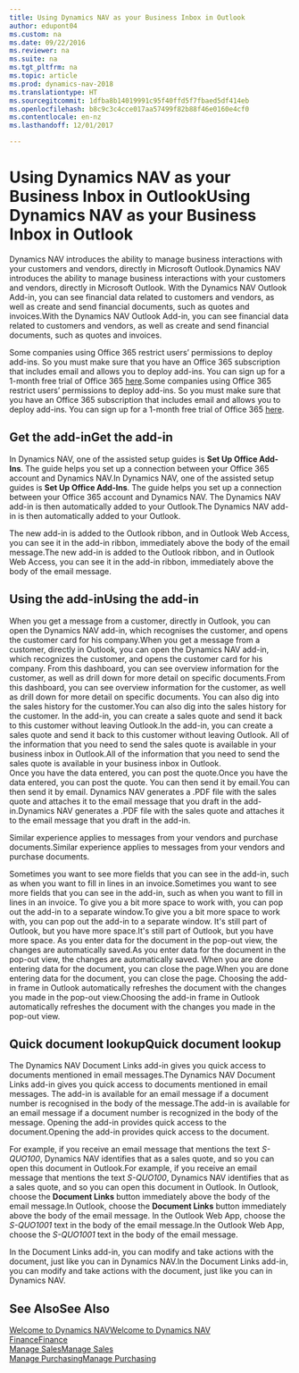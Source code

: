 ```yaml
---
title: Using Dynamics NAV as your Business Inbox in Outlook
author: edupont04
ms.custom: na
ms.date: 09/22/2016
ms.reviewer: na
ms.suite: na
ms.tgt_pltfrm: na
ms.topic: article
ms.prod: dynamics-nav-2018
ms.translationtype: HT
ms.sourcegitcommit: 1dfba8b14019991c95f40ffd5f7fbaed5df414eb
ms.openlocfilehash: b8c9c3c4cce017aa57499f82b88f46e0160e4cf0
ms.contentlocale: en-nz
ms.lasthandoff: 12/01/2017

---
```


# <a name="using-dynamics-nav-as-your-business-inbox-in-outlook"></a><span data-ttu-id="77901-102">Using Dynamics NAV as your Business Inbox in Outlook</span><span class="sxs-lookup"><span data-stu-id="77901-102">Using Dynamics NAV as your Business Inbox in Outlook</span></span>
<span data-ttu-id="77901-103">Dynamics NAV introduces the ability to manage business interactions with your customers and vendors, directly in Microsoft Outlook.</span><span class="sxs-lookup"><span data-stu-id="77901-103">Dynamics NAV introduces the ability to manage business interactions with your customers and vendors, directly in Microsoft Outlook.</span></span> <span data-ttu-id="77901-104">With the Dynamics NAV Outlook Add-in, you can see financial data related to customers and vendors, as well as create and send financial documents, such as quotes and invoices.</span><span class="sxs-lookup"><span data-stu-id="77901-104">With the Dynamics NAV Outlook Add-in, you can see financial data related to customers and vendors, as well as create and send financial documents, such as quotes and invoices.</span></span>  

<span data-ttu-id="77901-105">Some companies using Office 365 restrict users’ permissions to deploy add-ins. So you must make sure that you have an Office 365 subscription that includes email and allows you to deploy add-ins. You can sign up for a 1-month free trial of Office 365 [here](https://products.office.com/try).</span><span class="sxs-lookup"><span data-stu-id="77901-105">Some companies using Office 365 restrict users’ permissions to deploy add-ins. So you must make sure that you have an Office 365 subscription that includes email and allows you to deploy add-ins. You can sign up for a 1-month free trial of Office 365 [here](https://products.office.com/try).</span></span>  

## <a name="get-the-add-in"></a><span data-ttu-id="77901-106">Get the add-in</span><span class="sxs-lookup"><span data-stu-id="77901-106">Get the add-in</span></span>
<span data-ttu-id="77901-107">In Dynamics NAV, one of the assisted setup guides is **Set Up Office Add-Ins**. The guide helps you  set up a connection between your Office 365 account and Dynamics NAV.</span><span class="sxs-lookup"><span data-stu-id="77901-107">In Dynamics NAV, one of the assisted setup guides is **Set Up Office Add-Ins**. The guide helps you  set up a connection between your Office 365 account and Dynamics NAV.</span></span> <span data-ttu-id="77901-108">The Dynamics NAV add-in is then automatically added to your Outlook.</span><span class="sxs-lookup"><span data-stu-id="77901-108">The Dynamics NAV add-in is then automatically added to your Outlook.</span></span>  

<span data-ttu-id="77901-109">The new add-in is added to the Outlook ribbon, and in Outlook Web Access, you can see it in the add-in ribbon, immediately above the body of the email message.</span><span class="sxs-lookup"><span data-stu-id="77901-109">The new add-in is added to the Outlook ribbon, and in Outlook Web Access, you can see it in the add-in ribbon, immediately above the body of the email message.</span></span>  

## <a name="using-the-add-in"></a><span data-ttu-id="77901-110">Using the add-in</span><span class="sxs-lookup"><span data-stu-id="77901-110">Using the add-in</span></span>
<span data-ttu-id="77901-111">When you get a message from a customer, directly in Outlook, you can open the Dynamics NAV add-in, which recognises the customer, and opens the customer card for his company.</span><span class="sxs-lookup"><span data-stu-id="77901-111">When you get a message from a customer, directly in Outlook, you can open the Dynamics NAV add-in, which recognizes the customer, and opens the customer card for his company.</span></span> <span data-ttu-id="77901-112">From this dashboard, you can see overview information for the customer, as well as drill down for more detail on specific documents.</span><span class="sxs-lookup"><span data-stu-id="77901-112">From this dashboard, you can see overview information for the customer, as well as drill down for more detail on specific documents.</span></span> <span data-ttu-id="77901-113">You can also dig into the sales history for the customer.</span><span class="sxs-lookup"><span data-stu-id="77901-113">You can also dig into the sales history for the customer.</span></span>
<span data-ttu-id="77901-114">In the add-in, you can create a sales quote and send it back to this customer without leaving Outlook.</span><span class="sxs-lookup"><span data-stu-id="77901-114">In the add-in, you can create a sales quote and send it back to this customer without leaving Outlook.</span></span> <span data-ttu-id="77901-115">All of the information that you need to send the sales quote is available in your business inbox in Outlook.</span><span class="sxs-lookup"><span data-stu-id="77901-115">All of the information that you need to send the sales quote is available in your business inbox in Outlook.</span></span>  
<span data-ttu-id="77901-116">Once you have the data entered, you can post the quote.</span><span class="sxs-lookup"><span data-stu-id="77901-116">Once you have the data entered, you can post the quote.</span></span> <span data-ttu-id="77901-117">You can then send it by email.</span><span class="sxs-lookup"><span data-stu-id="77901-117">You can then send it by email.</span></span> <span data-ttu-id="77901-118">Dynamics NAV generates a .PDF file with the sales quote and attaches it to the email message that you draft in the add-in.</span><span class="sxs-lookup"><span data-stu-id="77901-118">Dynamics NAV generates a .PDF file with the sales quote and attaches it to the email message that you draft in the add-in.</span></span>  

<span data-ttu-id="77901-119">Similar experience applies to messages from your vendors and purchase documents.</span><span class="sxs-lookup"><span data-stu-id="77901-119">Similar experience applies to messages from your vendors and purchase documents.</span></span>  

<span data-ttu-id="77901-120">Sometimes you want to see more fields that you can see in the add-in, such as when you want to fill in lines in an invoice.</span><span class="sxs-lookup"><span data-stu-id="77901-120">Sometimes you want to see more fields that you can see in the add-in, such as when you want to fill in lines in an invoice.</span></span> <span data-ttu-id="77901-121">To give you a bit more space to work with, you can pop out the add-in to a separate window.</span><span class="sxs-lookup"><span data-stu-id="77901-121">To give you a bit more space to work with, you can pop out the add-in to a separate window.</span></span> <span data-ttu-id="77901-122">It's still part of Outlook, but you have more space.</span><span class="sxs-lookup"><span data-stu-id="77901-122">It's still part of Outlook, but you have more space.</span></span> <span data-ttu-id="77901-123">As you enter data for the document in the pop-out view, the changes are automatically saved.</span><span class="sxs-lookup"><span data-stu-id="77901-123">As you enter data for the document in the pop-out view, the changes are automatically saved.</span></span> <span data-ttu-id="77901-124">When you are done entering data for the document, you can close the page.</span><span class="sxs-lookup"><span data-stu-id="77901-124">When you are done entering data for the document, you can close the page.</span></span> <span data-ttu-id="77901-125">Choosing the add-in frame in Outlook automatically refreshes the document with the changes you made in the pop-out view.</span><span class="sxs-lookup"><span data-stu-id="77901-125">Choosing the add-in frame in Outlook automatically refreshes the document with the changes you made in the pop-out view.</span></span>  

## <a name="quick-document-lookup"></a><span data-ttu-id="77901-126">Quick document lookup</span><span class="sxs-lookup"><span data-stu-id="77901-126">Quick document lookup</span></span>
<span data-ttu-id="77901-127">The Dynamics NAV Document Links add-in gives you quick access to documents mentioned in email messages.</span><span class="sxs-lookup"><span data-stu-id="77901-127">The Dynamics NAV Document Links add-in gives you quick access to documents mentioned in email messages.</span></span> <span data-ttu-id="77901-128">The add-in is available for an email message if a document number is recognised in the body of the message.</span><span class="sxs-lookup"><span data-stu-id="77901-128">The add-in is available for an email message if a document number is recognized in the body of the message.</span></span> <span data-ttu-id="77901-129">Opening the add-in provides quick access to the document.</span><span class="sxs-lookup"><span data-stu-id="77901-129">Opening the add-in provides quick access to the document.</span></span>  

<span data-ttu-id="77901-130">For example, if you receive an email message that mentions the text *S-QUO100*, Dynamics NAV identifies that as a sales quote, and so you can open this document in Outlook.</span><span class="sxs-lookup"><span data-stu-id="77901-130">For example, if you receive an email message that mentions the text *S-QUO100*, Dynamics NAV identifies that as a sales quote, and so you can open this document in Outlook.</span></span> <span data-ttu-id="77901-131">In Outlook, choose the **Document Links** button immediately above the body of the email message.</span><span class="sxs-lookup"><span data-stu-id="77901-131">In Outlook, choose the **Document Links** button immediately above the body of the email message.</span></span> <span data-ttu-id="77901-132">In the Outlook Web App, choose the *S-QUO1001* text in the body of the email message.</span><span class="sxs-lookup"><span data-stu-id="77901-132">In the Outlook Web App, choose the *S-QUO1001* text in the body of the email message.</span></span>  

<span data-ttu-id="77901-133">In the Document Links add-in, you can modify and take actions with the document, just like you can in Dynamics NAV.</span><span class="sxs-lookup"><span data-stu-id="77901-133">In the Document Links add-in, you can modify and take actions with the document, just like you can in Dynamics NAV.</span></span>

## <a name="see-also"></a><span data-ttu-id="77901-134">See Also</span><span class="sxs-lookup"><span data-stu-id="77901-134">See Also</span></span>
[<span data-ttu-id="77901-135">Welcome to Dynamics NAV</span><span class="sxs-lookup"><span data-stu-id="77901-135">Welcome to Dynamics NAV</span></span>](across-get-started.md)  
[<span data-ttu-id="77901-136">Finance</span><span class="sxs-lookup"><span data-stu-id="77901-136">Finance</span></span>](finance.md)  
[<span data-ttu-id="77901-137">Manage Sales</span><span class="sxs-lookup"><span data-stu-id="77901-137">Manage Sales</span></span>](sales-manage-sales.md)  
[<span data-ttu-id="77901-138">Manage Purchasing</span><span class="sxs-lookup"><span data-stu-id="77901-138">Manage Purchasing</span></span>](purchasing-manage-purchasing.md)  


